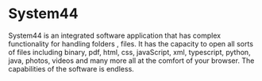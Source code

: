 # System44
System44 is an integrated software application that has complex functionality for handling folders , files. It has the capacity to open all sorts of files including binary, pdf, html, css, javaScript, xml, typescript, python, java, photos, videos and many more all at the comfort of your browser. The capabilities of the software is endless.
